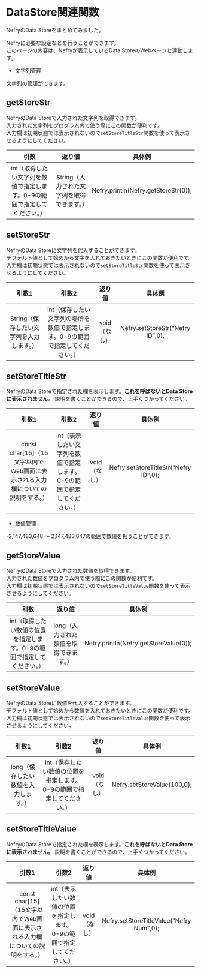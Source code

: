 # DataStore関連関数

NefryのData Storeをまとめてみました。

Nefryに必要な設定などを行うことができます。  
このページの内容は、Nefryが表示しているData StoreのWebページと連動します。


 * 文字列管理

文字列の管理ができます。

## getStoreStr

NefryのData Storeで入力された文字列を取得できます。  
入力された文字列をプログラム内で使う際にこの関数が便利です。  
入力欄は初期状態では表示されないので```setStoreTitleStr```関数を使って表示させるようにしてください。

|引数|返り値|具体例|
|:---:|:---:|:---:|
|int（取得したい文字列を数値で指定します。0-9の範囲で指定してください。）|String（入力された文字列を取得できます。）|Nefry.println(Nefry.getStoreStr(0));|


## setStoreStr

NefryのData Storeに文字列を代入することができます。  
デフォルト値として始めから文字を入れておきたいときにこの関数が便利です。  
入力欄は初期状態では表示されないので```setStoreTitleStr```関数を使って表示させるようにしてください。

|引数1|引数2|返り値|具体例|
|:---:|:---:|:---:|:---:|
|String（保存したい文字列を入力します。）|int（保存したい文字列の場所を数値で指定します。0-9の範囲で指定してください。）|void（なし）|Nefry.setStoreStr(”Nefry ID”,0);|

## setStoreTitleStr

NefryのData Storeで指定された欄を表示します。**これを呼ばないとData Storeに表示されません。**
説明を書くことができるので、上手くつかってください。

|引数1|引数2|返り値|具体例|
|:---:|:---:|:---:|:---:|
|const char[15]（15文字以内でWeb画面に表示される入力欄についての説明をする。）|int（表示したい文字列を数値で指定します。0-9の範囲で指定してください。）|void（なし）|Nefry.setStoreTitleStr(”Nefry ID”,0);|


 * 数値管理

-2,147,483,648 ～ 2,147,483,647の範囲で数値を扱うことができます。

## getStoreValue
NefryのData Storeで入力された数値を取得できます。  
入力された数値をプログラム内で使う際にこの関数が便利です。  
入力欄は初期状態では表示されないので```setStoreTitleValue```関数を使って表示させるようにしてください。

|引数|返り値|具体例|
|:---:|:---:|:---:|
|int（取得したい数値の位置を指定します。0-9の範囲で指定してください。）|long（入力された数値を取得できます。）|Nefry.println(Nefry.getStoreValue(0));|


## setStoreValue
NefryのData Storeに数値を代入することができます。  
デフォルト値として始めから数値を入れておきたいときにこの関数が便利です。  
入力欄は初期状態では表示されないので```setStoreTitleValue```関数を使って表示させるようにしてください。

|引数1|引数2|返り値|具体例|
|:---:|:---:|:---:|:---:|
|long（保存したい数値を入力します。）|int（保存したい数値の位置を指定します。0-9の範囲で指定してください。）|void（なし）|Nefry.setStoreValue(100,0);|

## setStoreTitleValue
NefryのData Storeで指定された欄を表示します。**これを呼ばないとData Storeに表示されません。**
説明を書くことができるので、上手くつかってください。

|引数1|引数2|返り値|具体例|
|:---:|:---:|:---:|:---:|
|const char[15]（15文字以内でWeb画面に表示される入力欄についての説明をする。）|int（表示したい数値の位置を指定します。0-9の範囲で指定してください。）|void（なし）|Nefry.setStoreTitleValue(”Nefry Num”,0);|
